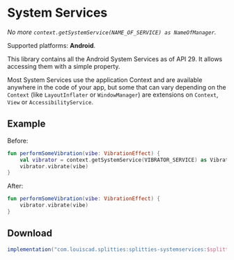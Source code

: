 # System Services

*No more `context.getSystemService(NAME_OF_SERVICE) as NameOfManager`.*

Supported platforms: **Android**.

This library contains all the Android System Services as of API 29.
It allows accessing them with a simple property.

Most System Services use the application Context and are available
anywhere in the code of your app, but some that can vary depending on the
`Context` (like `LayoutInflater` or `WindowManager`) are extensions on
`Context`, `View` or `AccessibilityService`.

## Example

Before:

```kotlin
fun performSomeVibration(vibe: VibrationEffect) {
    val vibrator = context.getSystemService(VIBRATOR_SERVICE) as Vibrator
    vibrator.vibrate(vibe)
}
```

After:

```kotlin
fun performSomeVibration(vibe: VibrationEffect) {
    vibrator.vibrate(vibe)
}
```

## Download

```groovy
implementation("com.louiscad.splitties:splitties-systemservices:$splitties_version")
```
